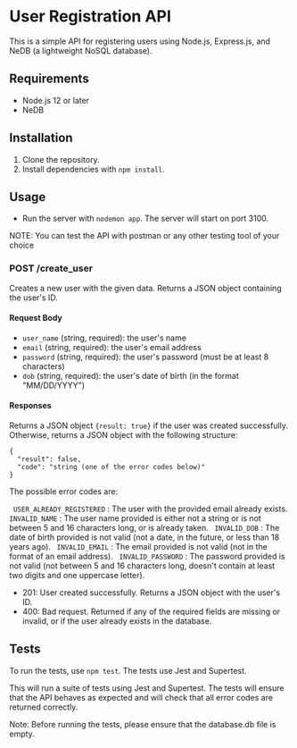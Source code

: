 # User Registration API

This is a simple API for registering users using Node.js, Express.js, and NeDB (a lightweight NoSQL database).

## Requirements

- Node.js 12 or later
- NeDB

## Installation

1. Clone the repository.
2. Install dependencies with `npm install`.

## Usage

- Run the server with `nodemon app`.
  The server will start on port 3100.

NOTE: You can test the API with postman or any other testing tool of your choice

### POST /create_user

Creates a new user with the given data. Returns a JSON object containing the user's ID.

#### Request Body

- `user_name` (string, required): the user's name
- `email` (string, required): the user's email address
- `password` (string, required): the user's password (must be at least 8 characters)
- `dob` (string, required): the user's date of birth (in the format "MM/DD/YYYY")

#### Responses

Returns a JSON object `{result: true}` if the user was created successfully. Otherwise, returns a JSON object with the following structure:

```
{
  "result": false,
  "code": "string (one of the error codes below)"
}

```

The possible error codes are:

` USER_ALREADY_REGISTERED` : The user with the provided email already exists.
` INVALID_NAME` : The user name provided is either not a string or is not between 5 and 16 characters long, or is already taken.
` INVALID_DOB` : The date of birth provided is not valid (not a date, in the future, or less than 18 years ago).
` INVALID_EMAIL` : The email provided is not valid (not in the format of an email address).
` INVALID_PASSWORD` : The password provided is not valid (not between 5 and 16 characters long, doesn't contain at least two digits and one uppercase letter).

- 201: User created successfully. Returns a JSON object with the user's ID.
- 400: Bad request. Returned if any of the required fields are missing or invalid, or if the user already exists in the database.

## Tests

To run the tests, use `npm test`. The tests use Jest and Supertest.

This will run a suite of tests using Jest and Supertest. The tests will ensure that the API behaves as expected and will check that all error codes are returned correctly.

Note: Before running the tests, please ensure that the database.db file is empty.

